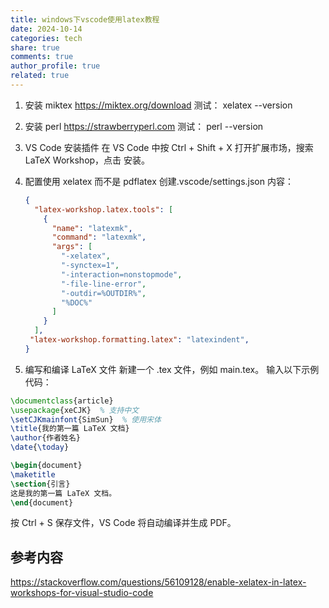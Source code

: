 ```yaml
---
title: windows下vscode使用latex教程
date: 2024-10-14
categories: tech
share: true
comments: true
author_profile: true
related: true
---
```


1. 安装 miktex
   https://miktex.org/download
   测试：
   xelatex --version

2. 安装 perl
   https://strawberryperl.com
   测试：
   perl --version

3. VS Code 安装插件
   在 VS Code 中按 Ctrl + Shift + X 打开扩展市场，搜索 LaTeX Workshop，点击 安装。
  
4. 配置使用 xelatex 而不是 pdflatex
   创建.vscode/settings.json
   内容：

   ```json
   {
     "latex-workshop.latex.tools": [
       {
         "name": "latexmk",
         "command": "latexmk",
         "args": [
           "-xelatex",
           "-synctex=1",
           "-interaction=nonstopmode",
           "-file-line-error",
           "-outdir=%OUTDIR%",
           "%DOC%"
         ]
       }
     ],
    "latex-workshop.formatting.latex": "latexindent",
   }
   ```

5. 编写和编译 LaTeX 文件
   新建一个 .tex 文件，例如 main.tex。
   输入以下示例代码：

  ```latex
  \documentclass{article}
  \usepackage{xeCJK}  % 支持中文
  \setCJKmainfont{SimSun}  % 使用宋体
  \title{我的第一篇 LaTeX 文档}
  \author{作者姓名}
  \date{\today}

  \begin{document}
  \maketitle
  \section{引言}
  这是我的第一篇 LaTeX 文档。
  \end{document}
  ```

  按 Ctrl + S 保存文件，VS Code 将自动编译并生成 PDF。

## 参考内容
https://stackoverflow.com/questions/56109128/enable-xelatex-in-latex-workshops-for-visual-studio-code
